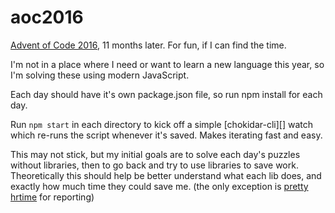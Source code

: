 # aoc2016
[Advent of Code 2016][aoc2016], 11 months later. For fun, if I can find the time.

I'm not in a place where I need or want to learn a new language this year, so I'm solving these using modern JavaScript. 

Each day should have it's own package.json file, so run npm install for each day. 

Run `npm start` in each directory to kick off a simple [chokidar-cli][] watch which re-runs the script whenever it's saved. Makes iterating fast and easy.

This may not stick, but my initial goals are to solve each day's puzzles without libraries, then to go back and try to use libraries to save work. Theoretically this should help be better understand what each lib does, and exactly how much time they could save me. (the only exception is [pretty hrtime][pretty-hrtime] for reporting)

[aoc2016]: http://adventofcode.com/2016
[chokdar-cli]: https://github.com/kimmobrunfeldt/chokidar-cli
[pretty-hrtime]: https://www.npmjs.com/package/pretty-hrtime
